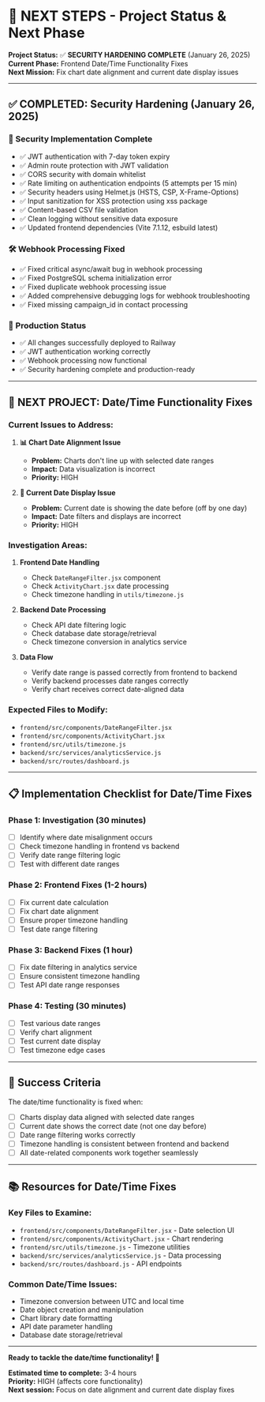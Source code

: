 # 🚀 NEXT STEPS - Project Status & Next Phase

**Project Status:** ✅ **SECURITY HARDENING COMPLETE** (January 26, 2025)  
**Current Phase:** Frontend Date/Time Functionality Fixes  
**Next Mission:** Fix chart date alignment and current date display issues  

---

## ✅ **COMPLETED: Security Hardening (January 26, 2025)**

### **🔐 Security Implementation Complete**
- ✅ JWT authentication with 7-day token expiry
- ✅ Admin route protection with JWT validation  
- ✅ CORS security with domain whitelist
- ✅ Rate limiting on authentication endpoints (5 attempts per 15 min)
- ✅ Security headers using Helmet.js (HSTS, CSP, X-Frame-Options)
- ✅ Input sanitization for XSS protection using xss package
- ✅ Content-based CSV file validation
- ✅ Clean logging without sensitive data exposure
- ✅ Updated frontend dependencies (Vite 7.1.12, esbuild latest)

### **🛠️ Webhook Processing Fixed**
- ✅ Fixed critical async/await bug in webhook processing
- ✅ Fixed PostgreSQL schema initialization error
- ✅ Fixed duplicate webhook processing issue
- ✅ Added comprehensive debugging logs for webhook troubleshooting
- ✅ Fixed missing campaign_id in contact processing

### **🚀 Production Status**
- ✅ All changes successfully deployed to Railway
- ✅ JWT authentication working correctly
- ✅ Webhook processing now functional
- ✅ Security hardening complete and production-ready

---

## 🎯 **NEXT PROJECT: Date/Time Functionality Fixes**

### **Current Issues to Address:**

1. **📊 Chart Date Alignment Issue**
   - **Problem:** Charts don't line up with selected date ranges
   - **Impact:** Data visualization is incorrect
   - **Priority:** HIGH

2. **📅 Current Date Display Issue**
   - **Problem:** Current date is showing the date before (off by one day)
   - **Impact:** Date filters and displays are incorrect
   - **Priority:** HIGH

### **Investigation Areas:**

1. **Frontend Date Handling**
   - Check `DateRangeFilter.jsx` component
   - Check `ActivityChart.jsx` date processing
   - Check timezone handling in `utils/timezone.js`

2. **Backend Date Processing**
   - Check API date filtering logic
   - Check database date storage/retrieval
   - Check timezone conversion in analytics service

3. **Data Flow**
   - Verify date range is passed correctly from frontend to backend
   - Verify backend processes date ranges correctly
   - Verify chart receives correct date-aligned data

### **Expected Files to Modify:**
- `frontend/src/components/DateRangeFilter.jsx`
- `frontend/src/components/ActivityChart.jsx`
- `frontend/src/utils/timezone.js`
- `backend/src/services/analyticsService.js`
- `backend/src/routes/dashboard.js`

---

## 📋 **Implementation Checklist for Date/Time Fixes**

### **Phase 1: Investigation (30 minutes)**
- [ ] Identify where date misalignment occurs
- [ ] Check timezone handling in frontend vs backend
- [ ] Verify date range filtering logic
- [ ] Test with different date ranges

### **Phase 2: Frontend Fixes (1-2 hours)**
- [ ] Fix current date calculation
- [ ] Fix chart date alignment
- [ ] Ensure proper timezone handling
- [ ] Test date range filtering

### **Phase 3: Backend Fixes (1 hour)**
- [ ] Fix date filtering in analytics service
- [ ] Ensure consistent timezone handling
- [ ] Test API date range responses

### **Phase 4: Testing (30 minutes)**
- [ ] Test various date ranges
- [ ] Verify chart alignment
- [ ] Test current date display
- [ ] Test timezone edge cases

---

## 🎯 **Success Criteria**

The date/time functionality is fixed when:
- [ ] Charts display data aligned with selected date ranges
- [ ] Current date shows the correct date (not one day before)
- [ ] Date range filtering works correctly
- [ ] Timezone handling is consistent between frontend and backend
- [ ] All date-related components work together seamlessly

---

## 📚 **Resources for Date/Time Fixes**

### **Key Files to Examine:**
- `frontend/src/components/DateRangeFilter.jsx` - Date selection UI
- `frontend/src/components/ActivityChart.jsx` - Chart rendering
- `frontend/src/utils/timezone.js` - Timezone utilities
- `backend/src/services/analyticsService.js` - Data processing
- `backend/src/routes/dashboard.js` - API endpoints

### **Common Date/Time Issues:**
- Timezone conversion between UTC and local time
- Date object creation and manipulation
- Chart library date formatting
- API date parameter handling
- Database date storage/retrieval

---

**Ready to tackle the date/time functionality! 🚀**

**Estimated time to complete:** 3-4 hours  
**Priority:** HIGH (affects core functionality)  
**Next session:** Focus on date alignment and current date display fixes